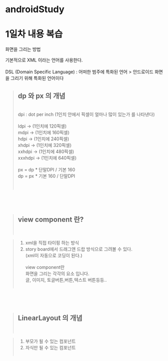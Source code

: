 # androidStudy
# 1일차 내용 복습
화면을 그리는 방법

기본적으로 XML 이라는 언어를 사용한다.
</br>
</br>DSL (Domain Specific Language) 
: 어떠한 범주에 특화된 언어 > 안드로이드 화면을 그리기 위해 특화된 언어이다 

> <h2>dp 와 px 의 개념</h2></br>
> dpi : dot per inch (1인치 안에서 픽셀이 얼마나 많이 있는가 를 나타낸다)
></br></br>
> ldpi -> (1인치에 120픽셀)</br>
> mdpi -> (1인치에 160픽셀)</br>
> hdpi -> (1인치에 240픽셀)</br>
> xhdpi -> (1인치에 320픽셀)</br>
> xxhdpi -> (1인치에 480픽셀)</br>
> xxxhdpi -> (1인치에 640픽셀)</br>
></br>
>px = dp * 단말DPI / 기본 160</br>
>dp = px * 기본 160 / 단말DPI</br>
></br></br>

</br></br>
> <h2>view component 란?</h2>
></br>

>1. xml을 직접 타이핑 하는 방식
>2. story board에서 드래그앤 드랍 방식으로 그려볼 수 있다.</br>
(xml이 자동으로 코딩이 된다.)
></br></br>
>view component란</br>
>화면을 그리는 각각의 요소 입니다.</br>
>글, 이미지, 토글버튼,버튼,텍스트 버튼등등..
></br></br>

</br></br>
><h2>LinearLayout 의 개념</h2>
></br>

>1. 부모가 될 수 있는 컴포넌트
>2. 자식만 될 수 있는 컴포넌트
></br></br>